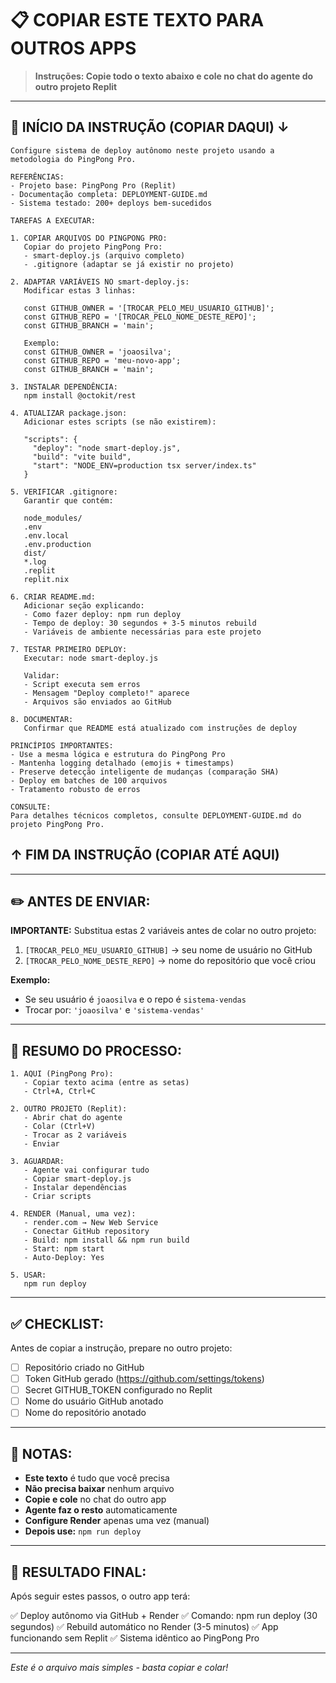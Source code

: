 # 📋 COPIAR ESTE TEXTO PARA OUTROS APPS

> **Instruções: Copie todo o texto abaixo e cole no chat do agente do outro projeto Replit**

---

## 🤖 INÍCIO DA INSTRUÇÃO (COPIAR DAQUI) ↓

```
Configure sistema de deploy autônomo neste projeto usando a metodologia do PingPong Pro.

REFERÊNCIAS:
- Projeto base: PingPong Pro (Replit)
- Documentação completa: DEPLOYMENT-GUIDE.md
- Sistema testado: 200+ deploys bem-sucedidos

TAREFAS A EXECUTAR:

1. COPIAR ARQUIVOS DO PINGPONG PRO:
   Copiar do projeto PingPong Pro:
   - smart-deploy.js (arquivo completo)
   - .gitignore (adaptar se já existir no projeto)

2. ADAPTAR VARIÁVEIS NO smart-deploy.js:
   Modificar estas 3 linhas:
   
   const GITHUB_OWNER = '[TROCAR_PELO_MEU_USUARIO_GITHUB]';
   const GITHUB_REPO = '[TROCAR_PELO_NOME_DESTE_REPO]';
   const GITHUB_BRANCH = 'main';
   
   Exemplo:
   const GITHUB_OWNER = 'joaosilva';
   const GITHUB_REPO = 'meu-novo-app';
   const GITHUB_BRANCH = 'main';

3. INSTALAR DEPENDÊNCIA:
   npm install @octokit/rest

4. ATUALIZAR package.json:
   Adicionar estes scripts (se não existirem):
   
   "scripts": {
     "deploy": "node smart-deploy.js",
     "build": "vite build",
     "start": "NODE_ENV=production tsx server/index.ts"
   }

5. VERIFICAR .gitignore:
   Garantir que contém:
   
   node_modules/
   .env
   .env.local
   .env.production
   dist/
   *.log
   .replit
   replit.nix

6. CRIAR README.md:
   Adicionar seção explicando:
   - Como fazer deploy: npm run deploy
   - Tempo de deploy: 30 segundos + 3-5 minutos rebuild
   - Variáveis de ambiente necessárias para este projeto

7. TESTAR PRIMEIRO DEPLOY:
   Executar: node smart-deploy.js
   
   Validar:
   - Script executa sem erros
   - Mensagem "Deploy completo!" aparece
   - Arquivos são enviados ao GitHub

8. DOCUMENTAR:
   Confirmar que README está atualizado com instruções de deploy

PRINCÍPIOS IMPORTANTES:
- Use a mesma lógica e estrutura do PingPong Pro
- Mantenha logging detalhado (emojis + timestamps)
- Preserve detecção inteligente de mudanças (comparação SHA)
- Deploy em batches de 100 arquivos
- Tratamento robusto de erros

CONSULTE:
Para detalhes técnicos completos, consulte DEPLOYMENT-GUIDE.md do projeto PingPong Pro.
```

## ↑ FIM DA INSTRUÇÃO (COPIAR ATÉ AQUI)

---

## ✏️ ANTES DE ENVIAR:

**IMPORTANTE:** Substitua estas 2 variáveis antes de colar no outro projeto:

1. `[TROCAR_PELO_MEU_USUARIO_GITHUB]` → seu nome de usuário no GitHub
2. `[TROCAR_PELO_NOME_DESTE_REPO]` → nome do repositório que você criou

**Exemplo:**
- Se seu usuário é `joaosilva` e o repo é `sistema-vendas`
- Trocar por: `'joaosilva'` e `'sistema-vendas'`

---

## 🚀 RESUMO DO PROCESSO:

```
1. AQUI (PingPong Pro):
   - Copiar texto acima (entre as setas)
   - Ctrl+A, Ctrl+C

2. OUTRO PROJETO (Replit):
   - Abrir chat do agente
   - Colar (Ctrl+V)
   - Trocar as 2 variáveis
   - Enviar

3. AGUARDAR:
   - Agente vai configurar tudo
   - Copiar smart-deploy.js
   - Instalar dependências
   - Criar scripts

4. RENDER (Manual, uma vez):
   - render.com → New Web Service
   - Conectar GitHub repository
   - Build: npm install && npm run build
   - Start: npm start
   - Auto-Deploy: Yes

5. USAR:
   npm run deploy
```

---

## ✅ CHECKLIST:

Antes de copiar a instrução, prepare no outro projeto:

- [ ] Repositório criado no GitHub
- [ ] Token GitHub gerado (https://github.com/settings/tokens)
- [ ] Secret GITHUB_TOKEN configurado no Replit
- [ ] Nome do usuário GitHub anotado
- [ ] Nome do repositório anotado

---

## 📝 NOTAS:

- **Este texto** é tudo que você precisa
- **Não precisa baixar** nenhum arquivo
- **Copie e cole** no chat do outro app
- **Agente faz o resto** automaticamente
- **Configure Render** apenas uma vez (manual)
- **Depois use:** `npm run deploy`

---

## 🎯 RESULTADO FINAL:

Após seguir estes passos, o outro app terá:

✅ Deploy autônomo via GitHub + Render
✅ Comando: npm run deploy (30 segundos)
✅ Rebuild automático no Render (3-5 minutos)
✅ App funcionando sem Replit
✅ Sistema idêntico ao PingPong Pro

---

*Este é o arquivo mais simples - basta copiar e colar!*
